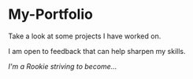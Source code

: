 # My-Portfolio
Take a look at some projects I have worked on.

I am open to feedback that can help sharpen my skills.

*I'm a Rookie striving to become...*

